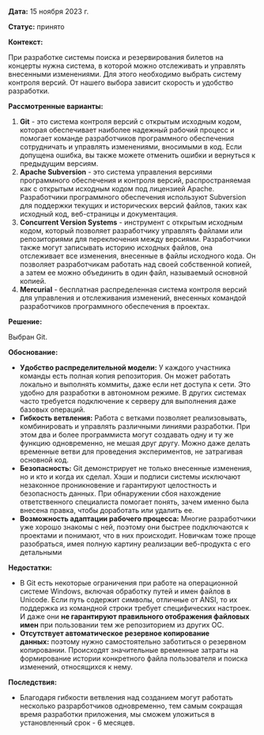 **Дата:** 15 ноября 2023 г.

**Статус:** принято

**Контекст:**

При разработке системы поиска и резервирования билетов на концерты нужна система, в которой можно отслеживать и управлять внесенными изменениями. Для этого необходимо выбрать систему контроля версий. От нашего выбора зависит скорость и удобство разработки.

**Рассмотренные варианты:**

1. **Git** - это система контроля версий с открытым исходным кодом, которая обеспечивает наиболее надежный рабочий процесс и помогает команде разработчиков программного обеспечения сотрудничать и управлять изменениями, вносимыми в код. Если допущена ошибка, вы также можете отменить ошибки и вернуться к предыдущим версиям. 
2. **Apache Subversion** - это система управления версиями программного обеспечения и контроля версий, распространяемая как с открытым исходным кодом под лицензией Apache. Разработчики программного обеспечения используют Subversion для поддержки текущих и исторических версий файлов, таких как исходный код, веб-страницы и документация.
3. **Concurrent Version Systems** - инструмент с открытым исходным кодом, который позволяет разработчику управлять файлами или репозиториями для переключения между версиями. Разработчики также могут записывать историю исходных файлов, она отслеживает все изменения, внесенные в файлы исходного кода. Он позволяет разработчикам работать над своей собственной копией, а затем ее можно объединить в один файл, называемый основной копией.
4. **Mercurial** -  бесплатная распределенная система контроля версий для управления и отслеживания изменений, внесенных командой разработчиков программного обеспечения в проектах.

**Решение:**

Выбран Git.

**Обоснование:**

- **Удобство распределительной модели:** У каждого участника команды есть полная копия репозитория. Он может работать локально и выполнять коммиты, даже если нет доступа к сети. Это удобно для разработки в автономном режиме. В других системах часто требуется подключение к серверу для выполнения даже базовых операций.
- **Гибкость ветвления:** Работа с ветками позволяет реализовывать, комбинировать и управлять различными линиями разработки. При этом два и более программиста могут создавать одну и ту же функцию одновременно, не мешая друг другу. Можно даже делать временные ветви для проведения экспериментов, не затрагивая основной код.
- **Безопасность:** Git демонстрирует не только внесенные изменения, но и кто и когда их сделал. Хэши и подписи системы исключают незаконное проникновение и гарантируют целостность и безопасность данных. При обнаружении сбоя нахождение ответственного специалиста помогает понять, зачем именно была внесена правка, чтобы доработать или удалить ее.
- **Возможность адаптации рабочего процесса:**  Многие разработчики уже хорошо знакомы с ней, поэтому они быстрее подключаются к проектами и понимают, что в них происходит. Новичкам тоже проще разобраться, имея полную картину реализации веб-продукта с его детальными

**Недостатки:**
- В Git есть некоторые ограничения при работе на операционной системе Windows, включая обработку путей и имен файлов в Unicode. Если путь содержит символы, отличные от ANSI, то их поддержка из командной строки требует специфических настроек. И даже они **не гарантируют правильного отображения файловых имен** при пользовании тем же репозиторием из других ОС.
- **Отсутствует автоматическое резервное копирование данных:** поэтому нужно самостоятельно заботиться о резервном копировании. Происходят значительные временные затраты на формирование истории конкретного файла пользователя и поиска изменений, относящихся к нему.

**Последствия:**

- Благодаря гибкости ветвления над созданием могут работать несколько разрарботчиков одновременно, тем самым сокращая время разработки приложения, мы сможем уложиться в установленный срок - 6 месяцев.
